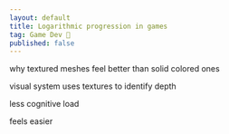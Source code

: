```yaml
---
layout: default
title: Logarithmic progression in games
tag: Game Dev 👾
published: false
---
```


why textured meshes feel better than solid colored ones

visual system uses textures to identify depth

less cognitive load

feels easier

